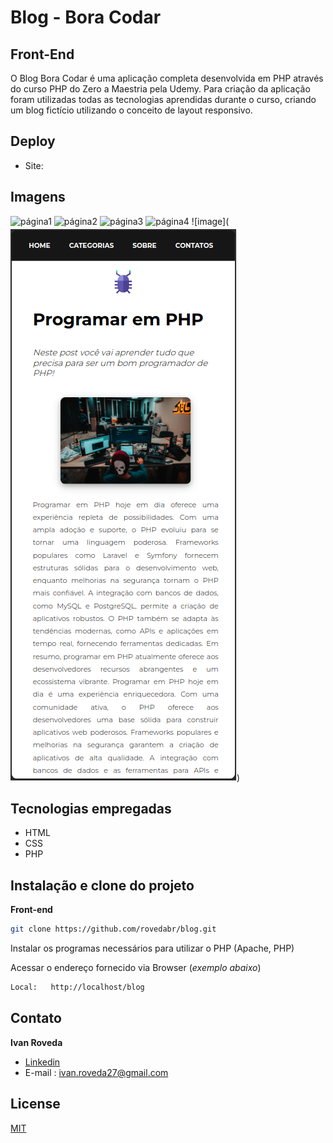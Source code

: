 <p align="center">
 <h1>Blog - Bora Codar </h1>
 </p>

## Front-End 

O Blog Bora Codar é uma aplicação completa desenvolvida em PHP através do curso PHP do Zero a Maestria pela Udemy.
Para criação da aplicação foram utilizadas todas as tecnologias aprendidas durante o curso, criando um blog fictício utilizando o conceito  de layout responsivo.


## Deploy

- Site:  


## Imagens

![página1](![image](https://github.com/rovedabr/blog/assets/118762335/0f61b3a2-35f6-406c-838b-b91d55914eac)
)
![página2](![image](https://github.com/rovedabr/blog/assets/118762335/7e11e743-7c6a-4a8e-915e-992ae50b3e77)
)
![página3](![image](https://github.com/rovedabr/blog/assets/118762335/255d73ed-ef08-4d3f-a90d-4e412e5e12dd)
)
![página4](![image](https://github.com/rovedabr/blog/assets/118762335/9c4d5c98-d66f-43aa-a053-a8d70f65db23)
)
![image](![Alt text](image.png))


## Tecnologias empregadas

- HTML
- CSS
- PHP

## Instalação e clone do projeto

 **Front-end**
```bash
git clone https://github.com/rovedabr/blog.git
```

Instalar os programas necessários para utilizar o PHP (Apache, PHP)

Acessar o endereço fornecido via Browser (_exemplo abaixo_)
```bash
Local:   http://localhost/blog
```

## Contato

**Ivan Roveda**
- [Linkedin](https://www.linkedin.com/in/ivan-roveda-952827b8/)
- E-mail : ivan.roveda27@gmail.com


## License

[MIT](https://choosealicense.com/licenses/mit/)


